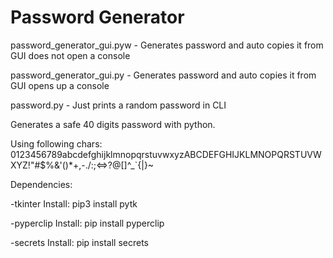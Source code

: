 # Password Generator

password_generator_gui.pyw -
Generates password and auto copies it from GUI
does not open a console

password_generator_gui.py -
Generates password and auto copies it from GUI
opens up a console

password.py -
Just prints a random password in CLI

Generates a safe 40 digits password with python.

Using following chars:
0123456789abcdefghijklmnopqrstuvwxyzABCDEFGHIJKLMNOPQRSTUVWXYZ!"#$%&'()*+,-./:;<=>?@[\]^_`{|}~


Dependencies:

-tkinter
 Install: pip3 install pytk
 
-pyperclip
 Install: pip install pyperclip

-secrets
 Install: pip install secrets


